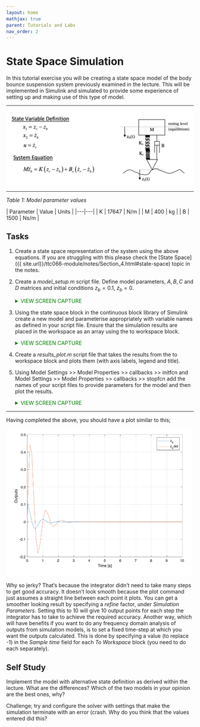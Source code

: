 ```yaml
---
layout: home
mathjax: true
parent: Tutorials and Labs
nav_order: 2
---
```


# State Space Simulation

In this tutorial exercise you will be creating a state space model of the body bounce suspension system previously examined in the lecture. This will be implemented in Simulink and simulated to provide some experience of setting up and making use of this type of model.

<hr>

![image](figs/body_bounce_image_and_equations.png)

<hr>

*Table 1: Model parameter values*

| Parameter | Value | Units |
|---|---|
| K | 17647 | N/m |
| M | 400 | kg |
| B | 1500 | Ns/m |

## Tasks

1. Create a state space representation of the system using the above equations. If you are struggling with this please check the [State Space]({{ site.url}}/ttc066-module/notes/Section_4.html#state-space) topic in the notes.
2. Create a *model_setup.m* script file. Define model parameters, $A, B, C$ and $D$ matrices and initial conditions $z_b=0.1$, $\dot{z}_b=0$.
    <details close markdown="block">
      <summary style="color:green;">
        VIEW SCREEN CAPTURE
      </summary>
    <hr>

    <img src="figs/SSS_scriptfile.gif">

    <hr>
    </details>

3. Using the state space block in the continuous block library of Simulink create a new model and parameterise appropriately with variable names as defined in your script file. Ensure that the simulation results are placed in the workspace as an array using the to workspace block.
    <details close markdown="block">
      <summary style="color:green;">
        VIEW SCREEN CAPTURE
      </summary>
    <hr>

    <img src="figs/SSS_simulinkstatespace.gif">

    <hr>
    </details>

4. Create a *results_plot.m* script file that takes the results from the to workspace block and plots them (with axis labels, legend and title).
5. Using Model Settings >> Model Properties >> callbacks >> initfcn and Model Settings >> Model Properties >> callbacks >> stopfcn add the names of your script files to provide parameters for the model and then plot the results.
    <details close markdown="block">
      <summary style="color:green;">
        VIEW SCREEN CAPTURE
      </summary>
    <hr>

    <img src="figs/SSS_initfcn.gif">

    <hr>
    </details>

---

Having completed the above, you should have a plot similar to this;

<img src="figs/results_fig_1.png" width=500>

Why so jerky? That’s because the integrator didn’t need to take many steps to get good accuracy. It doesn’t look smooth because the plot command just assumes a straight line between each point it plots. You can get a smoother looking result by specifying a *refine* factor, under *Simulation Parameters*. Setting this to 10 will give 10 output points for each step the integrator has to take to achieve the required accuracy. Another way, which will have benefits if you want to do any frequency domain analysis of outputs from simulation models, is to set a fixed time-step at which you want the outputs calculated. This is done by specifying a value (to replace -1) in the *Sample time* field for each *To Workspace* block (you need to do each separately).

## Self Study

Implement the model with alternative state definition as derived within the lecture.  What are the differences?  Which of the two models in your opinion are the best ones, why?

Challenge; try and configure the solver with settings that make the simulation terminate with an error (crash.  Why do you think that the values entered did this?

